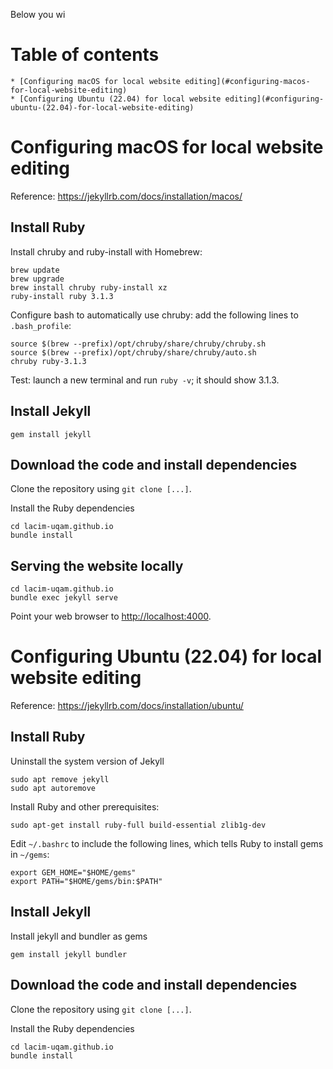 Below you wi

# Table of contents

    * [Configuring macOS for local website editing](#configuring-macos-for-local-website-editing)
    * [Configuring Ubuntu (22.04) for local website editing](#configuring-ubuntu-(22.04)-for-local-website-editing)


# Configuring macOS for local website editing

Reference: https://jekyllrb.com/docs/installation/macos/

## Install Ruby

Install chruby and ruby-install with Homebrew:

    brew update
    brew upgrade
    brew install chruby ruby-install xz
    ruby-install ruby 3.1.3

Configure bash to automatically use chruby: add the following lines to
`.bash_profile`:

    source $(brew --prefix)/opt/chruby/share/chruby/chruby.sh
    source $(brew --prefix)/opt/chruby/share/chruby/auto.sh
    chruby ruby-3.1.3

Test: launch a new terminal and run `ruby -v`; it should show 3.1.3.

## Install Jekyll

    gem install jekyll

## Download the code and install dependencies

Clone the repository using `git clone [...]`.

Install the Ruby dependencies

    cd lacim-uqam.github.io
    bundle install

## Serving the website locally

    cd lacim-uqam.github.io
    bundle exec jekyll serve

Point your web browser to [http://localhost:4000](http://localhost:4000).


# Configuring Ubuntu (22.04) for local website editing

Reference: https://jekyllrb.com/docs/installation/ubuntu/

## Install Ruby

Uninstall the system version of Jekyll

    sudo apt remove jekyll
    sudo apt autoremove

Install Ruby and other prerequisites:

    sudo apt-get install ruby-full build-essential zlib1g-dev

Edit `~/.bashrc` to include the following lines,
which tells Ruby to install gems in `~/gems`:

    export GEM_HOME="$HOME/gems"
    export PATH="$HOME/gems/bin:$PATH"

## Install Jekyll

Install jekyll and bundler as gems

    gem install jekyll bundler

## Download the code and install dependencies

Clone the repository using `git clone [...]`.

Install the Ruby dependencies

    cd lacim-uqam.github.io
    bundle install

